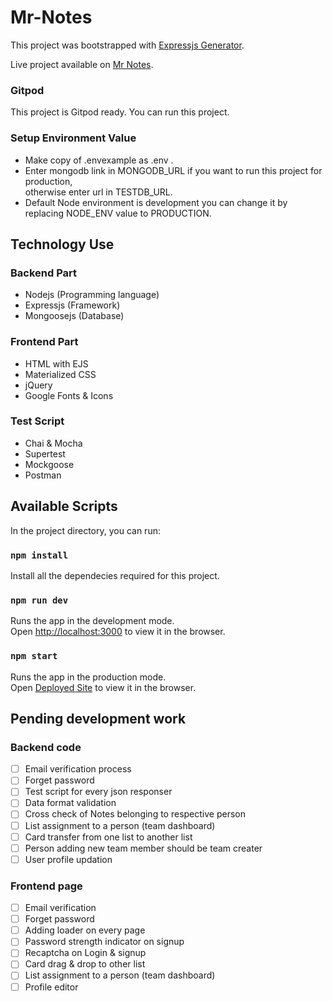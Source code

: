 # Mr-Notes

This project was bootstrapped with [Expressjs Generator](https://expressjs.com/en/starter/generator.html).

Live project available on [Mr Notes](https://www.mrnotes.me).

### Gitpod
This project is Gitpod ready. You can run this project.

### Setup Environment Value
- Make copy of .envexample as .env .
- Enter mongodb link in MONGODB_URL if you want to run this project for production,<br />
    otherwise enter url in TESTDB_URL.
- Default Node environment is development you can change it by replacing NODE_ENV value to PRODUCTION.

## Technology Use

### Backend Part
- Nodejs (Programming language)
- Expressjs (Framework)
- Mongoosejs (Database)

### Frontend Part
- HTML with EJS
- Materialized CSS
- jQuery
- Google Fonts & Icons

### Test Script
- Chai & Mocha
- Supertest
- Mockgoose
- Postman

## Available Scripts

In the project directory, you can run:

### `npm install`

Install all the dependecies required for this project.

### `npm run dev`

Runs the app in the development mode.<br />
Open [http://localhost:3000](http://localhost:3000) to view it in the browser.

### `npm start`

Runs the app in the production mode.<br />
Open [Deployed Site](https://mrnotes.me) to view it in the browser.

## Pending development work

### Backend code

- [ ] Email verification process
- [ ] Forget password
- [ ] Test script for every json responser
- [ ] Data format validation 
- [ ] Cross check of Notes belonging to respective person
- [ ] List assignment to a person (team dashboard)
- [ ] Card transfer from one list to another list
- [ ] Person adding new team member should be team creater
- [ ] User profile updation

### Frontend page

- [ ] Email verification
- [ ] Forget password
- [ ] Adding loader on every page
- [ ] Password strength indicator on signup
- [ ] Recaptcha on Login & signup
- [ ] Card drag & drop to other list
- [ ] List assignment to a person (team dashboard)
- [ ] Profile editor